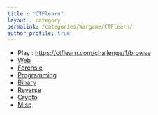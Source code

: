 ```yaml
---
title : "CTFlearn"
layout : category
permalink: /categories/Wargame/CTFlearn/
author_profile: true
---
```



<ul>
    <li>Play : <a href="https://ctflearn.com/challenge/1/browse" target="_blank">https://ctflearn.com/challenge/1/browse</a></li>
    <li><a href="/categories/Wargame/CTFlearn/Web/">Web</a></li>
    <li><a href="/categories/Wargame/CTFlearn/Forensic/">Forensic</a></li>
    <li><a href="/categories/Wargame/CTFlearn/Programming/">Programming</a></li>
    <li><a href="/categories/Wargame/CTFlearn/Binary/">Binary</a></li>
    <li><a href="/categories/Wargame/CTFlearn/Reverse/">Reverse</a></li>
    <li><a href="/categories/Wargame/CTFlearn/Crypto/">Crypto</a></li>
    <li><a href="/categories/Wargame/CTFlearn/Misc/">Misc</a></li>
</ul>
